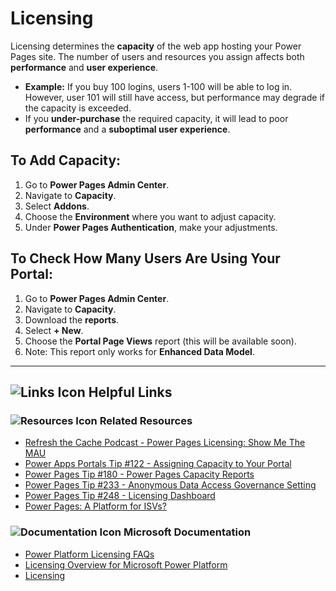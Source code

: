 # Licensing

Licensing determines the **capacity** of the web app hosting your Power Pages site. The number of users and resources you assign affects both **performance** and **user experience**.

- **Example:** If you buy 100 logins, users 1-100 will be able to log in. However, user 101 will still have access, but performance may degrade if the capacity is exceeded.
- If you **under-purchase** the required capacity, it will lead to poor **performance** and a **suboptimal user experience**.

## To Add Capacity:
1. Go to **Power Pages Admin Center**.
2. Navigate to **Capacity**.
3. Select **Addons**.
4. Choose the **Environment** where you want to adjust capacity.
5. Under **Power Pages Authentication**, make your adjustments.

## To Check How Many Users Are Using Your Portal:
1. Go to **Power Pages Admin Center**.
2. Navigate to **Capacity**.
3. Download the **reports**.
4. Select **+ New**.
5. Choose the **Portal Page Views** report (this will be available soon).
6. Note: This report only works for **Enhanced Data Model**.

---

## ![Links Icon](https://img.icons8.com/ios-filled/50/000000/link.png) Helpful Links

### ![Resources Icon](https://img.icons8.com/ios-filled/50/000000/resource.png) Related Resources
- [Refresh the Cache Podcast - Power Pages Licensing: Show Me The MAU](https://crm.audio/power-pages)
- [Power Apps Portals Tip #122 - Assigning Capacity to Your Portal](https://www.youtube.com/...)
- [Power Pages Tip #180 - Power Pages Capacity Reports](https://www.youtube.com/...)
- [Power Pages Tip #233 - Anonymous Data Access Governance Setting](https://www.youtube.com/...)
- [Power Pages Tip #248 - Licensing Dashboard](https://www.youtube.com/...)  
- [Power Pages: A Platform for ISVs?](https://www.engineeredcode.com/blog/...)  

### ![Documentation Icon](https://img.icons8.com/ios-filled/50/000000/document.png) Microsoft Documentation  
- [Power Platform Licensing FAQs](https://learn.microsoft.com/...)  
- [Licensing Overview for Microsoft Power Platform](https://learn.microsoft.com/...)  
- [Licensing](https://learn.microsoft.com/...)  
